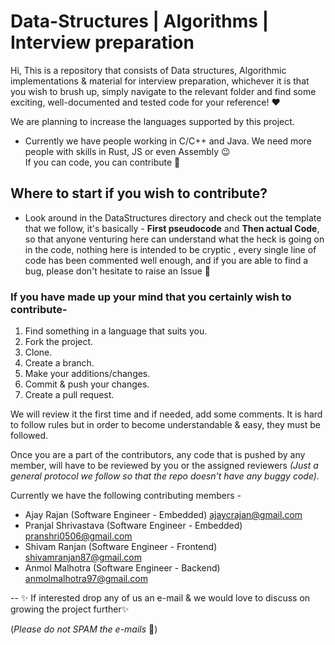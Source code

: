 # Data-Structures | Algorithms | Interview preparation

Hi,
This is a repository that consists of Data structures, Algorithmic implementations & material for interview preparation, whichever it is that you wish to brush up, simply navigate to the relevant folder and find some exciting, well-documented and tested code for your reference! :heart: 

We are planning to increase the languages supported by this project.

- Currently we have people working in C/C++ and Java. We need more people with skills in Rust, JS or even Assembly 😉  
If you can code, you can contribute 🙂

## Where to start if you wish to contribute? 
- Look around in the DataStructures directory and check out the template that we follow, it's basically - **First pseudocode** and **Then actual Code**, so that anyone venturing here can understand what the heck is going on in the code, nothing here is intended to be cryptic , every single line of code has been commented well enough, and if you are able to find a bug, please don't hesitate to raise an Issue 🌸

### If you have made up your mind that you certainly wish to contribute-

1. Find something in a language that suits you.
2. Fork the project.
3. Clone.
4. Create a branch.
5. Make your additions/changes.
6. Commit & push your changes.
7. Create a pull request.

We will review it the first time and if needed, add some comments. It is hard to follow rules but in order to become understandable & easy, they must be followed.

Once you are a part of the contributors, any code that is pushed by any member, will have to be reviewed by you or the assigned reviewers 
*(Just a general protocol we follow so that the repo doesn't have any buggy code).* 

Currently we have the following contributing members -
- Ajay Rajan          (Software Engineer - Embedded)                      ajaycrajan@gmail.com
- Pranjal Shrivastava (Software Engineer - Embedded)                      pranshri0506@gmail.com
- Shivam Ranjan       (Software Engineer - Frontend)                      shivamranjan87@gmail.com
- Anmol Malhotra      (Software Engineer - Backend)                       anmolmalhotra97@gmail.com






-- :sparkles: If interested drop any of us an e-mail & we would love to discuss on growing the project further:sparkles:

(*Please do not SPAM the e-mails* 🔪)
